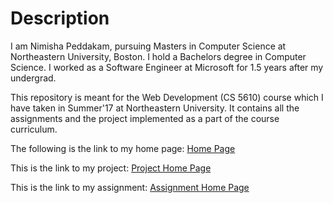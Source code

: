 # Description

I am Nimisha Peddakam, pursuing Masters in Computer Science at Northeastern University, Boston. I hold a Bachelors degree in Computer Science. I worked as a Software Engineer at Microsoft for 1.5 years after my undergrad.

This repository is meant for the Web Development (CS 5610) course which I have taken in Summer'17 at Northeastern University. It contains all the assignments and the project implemented as a part of the course curriculum.

The following is the link to my home page:
[Home Page](https://webdev-summer1-2017.herokuapp.com/)

This is the link to my project:
[Project Home Page](https://webdev-summer1-2017.herokuapp.com/project/index.html)

This is the link to my assignment:
[Assignment Home Page](https://webdev-summer1-2017.herokuapp.com/assignment/index.html)



